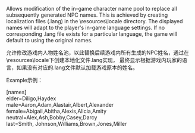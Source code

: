 Allows modification of the in-game character name pool to replace all subsequently generated NPC names. 
This is achieved by creating localization files (.lang) in the \resources\locale directory. 
The displayed names will adapt to the player's in-game language settings. 
If no corresponding .lang file exists for a particular language, the game will default to using the original names.

允许修改游戏内人物姓名池，以此替换后续游戏内所有生成的NPC姓名，通过在\resources\locale下创建本地化文件.lang实现，
最终显示根据游戏内玩家的语言，如果没有对应的.lang文件默认加载游戏原本的姓名。

Example示例：  

[names]  
elder=Diligo,Haydex  
male=Aaron,Adam,Alastair,Albert,Alexander  
female=Abigail,Abitha,Alexis,Alicia,Amity  
neutral=Alex,Ash,Bobby,Casey,Darcy  
last=Smith, Johnson,Williams,Brown,Jones,Miller  

